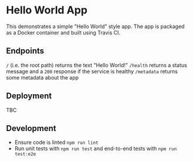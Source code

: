 # Hello World App

This demonstrates a simple "Hello World" style app.
The app is packaged as a Docker container and built using Travis CI.

## Endpoints

`/` (i.e. the root path) returns the text "Hello World!"
`/health` returns a status message and a `200` response if the service is healthy
`/metadata` returns some metadata about the app

## Deployment

TBC

## Development

* Ensure code is linted `npm run lint`
* Run unit tests with `npm run test` and end-to-end tests with `npm run test:e2e`
